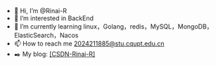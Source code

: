 - 👋 Hi, I’m @Rinai-R
- 👀 I’m interested in BackEnd
- 🌱 I’m currently learning linux，Golang，redis，MySQL，MongoDB，ElasticSearch，Nacos
- 📫 How to reach me 2024211885@stu.cqupt.edu.cn
- ✒️ My blog: [[CSDN-Rinai-R]](https://blog.csdn.net/qq_60409213?spm=1010.2135.3001.5421)
<!---
Rinai-R/Rinai-R is a ✨ special ✨ repository because its `README.md` (this file) appears on your GitHub profile.
You can click the Preview link to take a look at your changes.
--->

